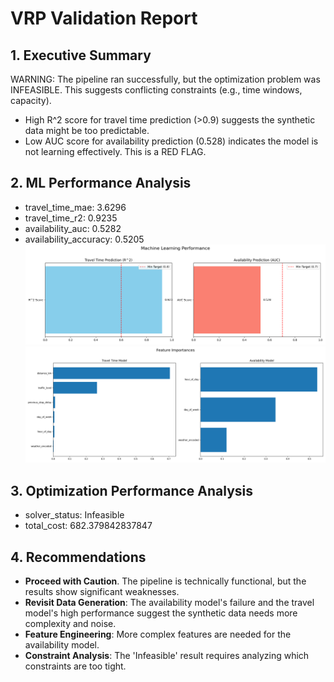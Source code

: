 # VRP Validation Report

## 1. Executive Summary
WARNING: The pipeline ran successfully, but the optimization problem was INFEASIBLE. This suggests conflicting constraints (e.g., time windows, capacity).
- High R^2 score for travel time prediction (>0.9) suggests the synthetic data might be too predictable.
- Low AUC score for availability prediction (0.528) indicates the model is not learning effectively. This is a RED FLAG.

## 2. ML Performance Analysis
- travel_time_mae: 3.6296
- travel_time_r2: 0.9235
- availability_auc: 0.5282
- availability_accuracy: 0.5205
![ML Performance](ml_performance.png)
![Feature Importance](feature_importance.png)

## 3. Optimization Performance Analysis
- solver_status: Infeasible
- total_cost: 682.379842837847

## 4. Recommendations
- **Proceed with Caution**. The pipeline is technically functional, but the results show significant weaknesses.
- **Revisit Data Generation**: The availability model's failure and the travel model's high performance suggest the synthetic data needs more complexity and noise.
- **Feature Engineering**: More complex features are needed for the availability model.
- **Constraint Analysis**: The 'Infeasible' result requires analyzing which constraints are too tight.